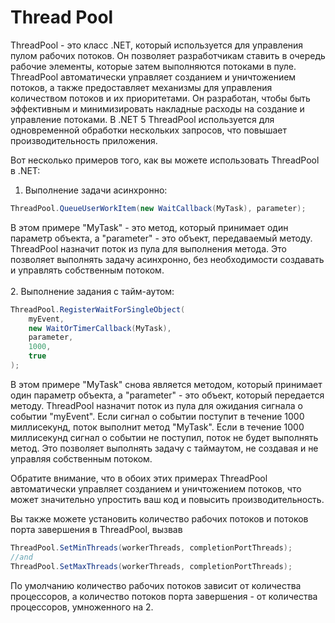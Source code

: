 # Thread Pool
ThreadPool - это класс .NET, который используется для управления пулом рабочих потоков. Он позволяет разработчикам ставить в очередь рабочие элементы, которые затем выполняются потоками в пуле. ThreadPool автоматически управляет созданием и уничтожением потоков, а также предоставляет механизмы для управления количеством потоков и их приоритетами. Он разработан, чтобы быть эффективным и минимизировать накладные расходы на создание и управление потоками. В .NET 5 ThreadPool используется для одновременной обработки нескольких запросов, что повышает производительность приложения.

Вот несколько примеров того, как вы можете использовать ThreadPool в .NET:
1. Выполнение задачи асинхронно:
```cs
ThreadPool.QueueUserWorkItem(new WaitCallback(MyTask), parameter);
```
В этом примере "MyTask" - это метод, который принимает один параметр объекта, а "parameter" - это объект, передаваемый методу. ThreadPool назначит поток из пула для выполнения метода. Это позволяет выполнять задачу асинхронно, без необходимости создавать и управлять собственным потоком.<br><br>
2. Выполнение задания с тайм-аутом:
```cs
ThreadPool.RegisterWaitForSingleObject(
    myEvent, 
    new WaitOrTimerCallback(MyTask), 
    parameter, 
    1000, 
    true
);
```
В этом примере "MyTask" снова является методом, который принимает один параметр объекта, а "parameter" - это объект, который передается методу. ThreadPool назначит поток из пула для ожидания сигнала о событии "myEvent". Если сигнал о событии поступит в течение 1000 миллисекунд, поток выполнит метод "MyTask". Если в течение 1000 миллисекунд сигнал о событии не поступил, поток не будет выполнять метод. Это позволяет выполнять задачу с таймаутом, не создавая и не управляя собственным потоком.

Обратите внимание, что в обоих этих примерах ThreadPool автоматически управляет созданием и уничтожением потоков, что может значительно упростить ваш код и повысить производительность.

Вы также можете установить количество рабочих потоков и потоков порта завершения в ThreadPool, вызвав 
```cs
ThreadPool.SetMinThreads(workerThreads, completionPortThreads);
//and
ThreadPool.SetMaxThreads(workerThreads, completionPortThreads);
```
По умолчанию количество рабочих потоков зависит от количества процессоров, а количество потоков порта завершения - от количества процессоров, умноженного на 2.
